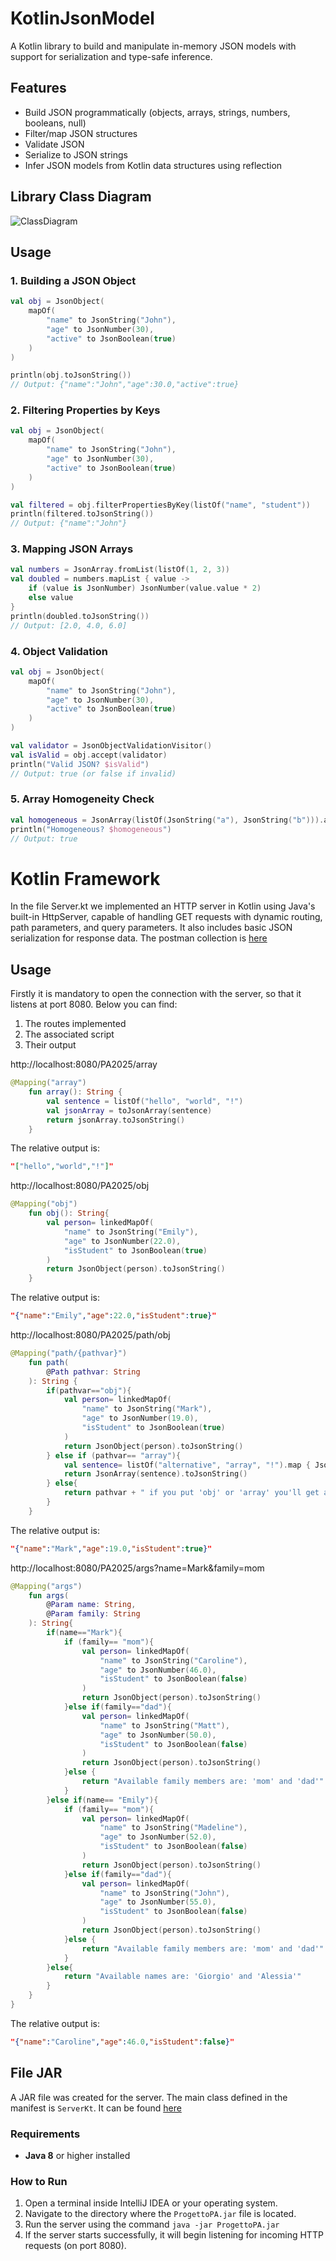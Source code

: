 # KotlinJsonModel

A Kotlin library to build and manipulate in-memory JSON models with support for serialization and type-safe inference.

## Features
- Build JSON programmatically (objects, arrays, strings, numbers, booleans, null)
- Filter/map JSON structures
- Validate JSON
- Serialize to JSON strings
- Infer JSON models from Kotlin data structures using reflection

## Library Class Diagram
![ClassDiagram](https://github.com/aledanna00/ProgettoPA/blob/master/Class_diagram/ClassDiagram.png)

## Usage

### 1. Building a JSON Object
```kotlin
val obj = JsonObject(
    mapOf(
        "name" to JsonString("John"),
        "age" to JsonNumber(30),
        "active" to JsonBoolean(true)
    )
)

println(obj.toJsonString()) 
// Output: {"name":"John","age":30.0,"active":true}
```

### 2. Filtering Properties by Keys
```kotlin
val obj = JsonObject(
    mapOf(
        "name" to JsonString("John"),
        "age" to JsonNumber(30),
        "active" to JsonBoolean(true)
    )
)

val filtered = obj.filterPropertiesByKey(listOf("name", "student"))
println(filtered.toJsonString())  
// Output: {"name":"John"}
```

### 3. Mapping JSON Arrays
```kotlin
val numbers = JsonArray.fromList(listOf(1, 2, 3))
val doubled = numbers.mapList { value ->
    if (value is JsonNumber) JsonNumber(value.value * 2)
    else value
}
println(doubled.toJsonString())  
// Output: [2.0, 4.0, 6.0]
```

### 4. Object Validation
```kotlin
val obj = JsonObject(
    mapOf(
        "name" to JsonString("John"),
        "age" to JsonNumber(30),
        "active" to JsonBoolean(true)
    )
)

val validator = JsonObjectValidationVisitor()
val isValid = obj.accept(validator)
println("Valid JSON? $isValid")  
// Output: true (or false if invalid)
```

### 5. Array Homogeneity Check
```kotlin
val homogeneous = JsonArray(listOf(JsonString("a"), JsonString("b"))).accept(JsonArrayHomogeneityVisitor())
println("Homogeneous? $homogeneous")  
// Output: true

```
# Kotlin Framework

In the file Server.kt we implemented an HTTP server in Kotlin using Java's built-in HttpServer, capable of handling GET requests with dynamic routing, path parameters, and query parameters. It also includes basic JSON serialization for response data.
The postman collection is [here](https://github.com/aledanna00/ProgettoPA/blob/master/PA2025.postman_collection.json)

## Usage
Firstly it is mandatory to open the connection with the server, so that it listens at port 8080. Below you can find: 
1. The routes implemented
2. The associated script
3. Their output

http://localhost:8080/PA2025/array

```kotlin
@Mapping("array")
    fun array(): String {
        val sentence = listOf("hello", "world", "!")
        val jsonArray = toJsonArray(sentence)
        return jsonArray.toJsonString()
    }
```
The relative output is:
```json
"["hello","world","!"]"
```

http://localhost:8080/PA2025/obj
```kotlin
@Mapping("obj")
    fun obj(): String{
        val person= linkedMapOf(
            "name" to JsonString("Emily"),
            "age" to JsonNumber(22.0),
            "isStudent" to JsonBoolean(true)
        )
        return JsonObject(person).toJsonString()
    }
```
The relative output is:
```json
"{"name":"Emily","age":22.0,"isStudent":true}"
```

http://localhost:8080/PA2025/path/obj
```kotlin
@Mapping("path/{pathvar}")
    fun path(
        @Path pathvar: String
    ): String {
        if(pathvar=="obj"){
            val person= linkedMapOf(
                "name" to JsonString("Mark"),
                "age" to JsonNumber(19.0),
                "isStudent" to JsonBoolean(true)
            )
            return JsonObject(person).toJsonString()
        } else if (pathvar== "array"){
            val sentence= listOf("alternative", "array", "!").map { JsonString(it) }
            return JsonArray(sentence).toJsonString()
        } else{
            return pathvar + " if you put 'obj' or 'array' you'll get an alternative output!"
        }
    }
```
The relative output is:
```json
"{"name":"Mark","age":19.0,"isStudent":true}"
```

http://localhost:8080/PA2025/args?name=Mark&family=mom
```kotlin
@Mapping("args")
    fun args(
        @Param name: String,
        @Param family: String
    ): String{
        if(name=="Mark"){
            if (family== "mom"){
                val person= linkedMapOf(
                    "name" to JsonString("Caroline"),
                    "age" to JsonNumber(46.0),
                    "isStudent" to JsonBoolean(false)
                )
                return JsonObject(person).toJsonString()
            }else if(family=="dad"){
                val person= linkedMapOf(
                    "name" to JsonString("Matt"),
                    "age" to JsonNumber(50.0),
                    "isStudent" to JsonBoolean(false)
                )
                return JsonObject(person).toJsonString()
            }else {
                return "Available family members are: 'mom' and 'dad'"
            }
        }else if(name== "Emily"){
            if (family== "mom"){
                val person= linkedMapOf(
                    "name" to JsonString("Madeline"),
                    "age" to JsonNumber(52.0),
                    "isStudent" to JsonBoolean(false)
                )
                return JsonObject(person).toJsonString()
            }else if(family=="dad"){
                val person= linkedMapOf(
                    "name" to JsonString("John"),
                    "age" to JsonNumber(55.0),
                    "isStudent" to JsonBoolean(false)
                )
                return JsonObject(person).toJsonString()
            }else {
                return "Available family members are: 'mom' and 'dad'"
            }
        }else{
            return "Available names are: 'Giorgio' and 'Alessia'"
        }
    }
}
```
The relative output is:
```json
"{"name":"Caroline","age":46.0,"isStudent":false}"
```

## File JAR
A JAR file was created for the server. The main class defined in the manifest is `ServerKt`. It can be found [here](https://github.com/aledanna00/ProgettoPA/blob/master/artifacts/ProgettoPA.jar )

### Requirements

- **Java 8** or higher installed

### How to Run

1. Open a terminal inside IntelliJ IDEA or your operating system.
2. Navigate to the directory where the `ProgettoPA.jar` file is located.
3.  Run the server using the command `java -jar ProgettoPA.jar`
4.  If the server starts successfully, it will begin listening for incoming HTTP requests (on port 8080).
